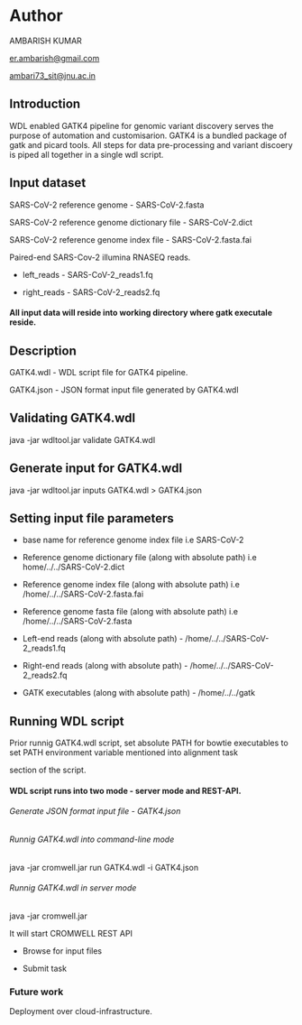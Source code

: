 # Author

AMBARISH KUMAR

er.ambarish@gmail.com

ambari73_sit@jnu.ac.in

## Introduction

WDL enabled GATK4 pipeline for genomic variant discovery serves the purpose of automation and customisarion. GATK4 is a bundled package of gatk  and picard tools. All steps for data pre-processing and variant discoery is piped all together in a single wdl script.


## Input dataset

SARS-CoV-2 reference genome - SARS-CoV-2.fasta

SARS-CoV-2 reference genome dictionary file - SARS-CoV-2.dict

SARS-CoV-2 reference genome index file - SARS-CoV-2.fasta.fai



Paired-end SARS-Cov-2 illumina RNASEQ reads.

- left_reads - SARS-CoV-2_reads1.fq

- right_reads - SARS-CoV-2_reads2.fq


#### All input data will reside into working directory where gatk executale reside.


## Description

GATK4.wdl - WDL script file for GATK4 pipeline.

GATK4.json - JSON format input file generated by GATK4.wdl

## Validating GATK4.wdl
java -jar wdltool.jar validate GATK4.wdl

## Generate input for GATK4.wdl

java -jar wdltool.jar inputs GATK4.wdl > GATK4.json

## Setting input file parameters

 - base name for reference genome index file i.e SARS-CoV-2
 
 - Reference genome dictionary file (along with absolute path) i.e home/../../SARS-CoV-2.dict
 
 - Reference genome index file (along with absolute path) i.e /home/../../SARS-CoV-2.fasta.fai
 
 - Reference genome fasta file (along with absolute path) i.e /home/../../SARS-CoV-2.fasta
 
 - Left-end reads (along with absolute path) - /home/../../SARS-CoV-2_reads1.fq

 - Right-end reads (along with absolute path) - /home/../../SARS-CoV-2_reads2.fq
 
 - GATK executables (along with absolute path) - /home/../../gatk


## Running WDL script

Prior runnig GATK4.wdl script, set absolute PATH for bowtie executables to set PATH environment variable mentioned into alignment task 

section of the script.


#### WDL script runs into two mode - server mode and REST-API.

###### Generate JSON format input file - GATK4.json


###### Runnig GATK4.wdl into command-line mode

java -jar cromwell.jar run GATK4.wdl -i GATK4.json

###### Runnig  GATK4.wdl in server mode

java -jar cromwell.jar

It will start CROMWELL REST API

- Browse for input files 

- Submit task


### Future work

Deployment over cloud-infrastructure.

